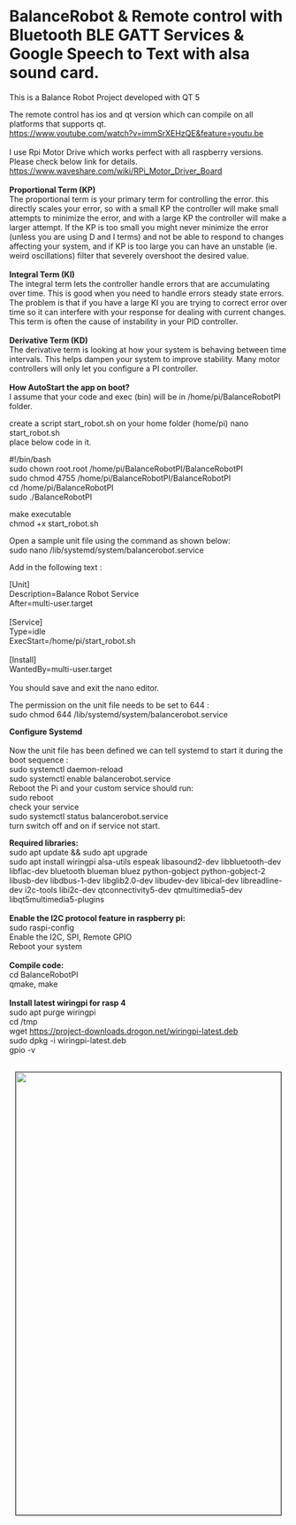 # BalanceRobot & Remote control with Bluetooth BLE GATT Services & Google Speech to Text with alsa sound card.
This is a Balance Robot Project developed with QT 5</br>

The remote control has ios and qt version which can compile on all platforms that supports qt.</br>
https://www.youtube.com/watch?v=immSrXEHzQE&feature=youtu.be</br>
</br>
I use Rpi Motor Drive which works perfect with all raspberry versions.</br>
Please check below link for details.</br>
https://www.waveshare.com/wiki/RPi_Motor_Driver_Board</br>
</br>
<b>Proportional Term (KP)</b></br>
The proportional term is your primary term for controlling the error. this directly scales your error, so with a small KP the controller will make small attempts to minimize the error, and with a large KP the controller will make a larger attempt. If the KP is too small you might never minimize the error (unless you are using D and I terms) and not be able to respond to changes affecting your system, and if KP is too large you can have an unstable (ie. weird oscillations) filter that severely overshoot the desired value.
</br></br>
<b>Integral Term (KI)</b></br>
The integral term lets the controller handle errors that are accumulating over time. This is good when you need to handle errors steady state errors. The problem is that if you have a large KI you are trying to correct error over time so it can interfere with your response for dealing with current changes. This term is often the cause of instability in your PID controller.
</br></br>
<b>Derivative Term (KD)</b></br>
The derivative term is looking at how your system is behaving between time intervals. This helps dampen your system to improve stability. Many motor controllers will only let you configure a PI controller.
</br></br>
<b>How AutoStart the app on boot?</b></br>
I assume that your code and exec (bin) will be in /home/pi/BalanceRobotPI folder.

create a script start_robot.sh on your home folder (home/pi)
nano start_robot.sh<br>
place below code in it.

#!/bin/bash</br>
sudo chown root.root /home/pi/BalanceRobotPI/BalanceRobotPI</br>
sudo chmod 4755 /home/pi/BalanceRobotPI/BalanceRobotPI</br>
cd /home/pi/BalanceRobotPI</br>
sudo ./BalanceRobotPI</br>

make executable</br>
chmod +x start_robot.sh

Open a sample unit file using the command as shown below:</br>
sudo nano /lib/systemd/system/balancerobot.service</br>

Add in the following text :</br>

[Unit]</br>
Description=Balance Robot Service</br>
After=multi-user.target</br>
</br>
[Service]</br>
Type=idle</br>
ExecStart=/home/pi/start_robot.sh</br>
</br>
[Install]</br>
WantedBy=multi-user.target</br>
</br>
You should save and exit the nano editor.</br>

The permission on the unit file needs to be set to 644 :</br>
sudo chmod 644 /lib/systemd/system/balancerobot.service</br>

<b>Configure Systemd</b></br>
</br>
Now the unit file has been defined we can tell systemd to start it during the boot sequence :</br>
sudo systemctl daemon-reload</br>
sudo systemctl enable balancerobot.service</br>
Reboot the Pi and your custom service should run:</br>
sudo reboot</br>
check your service</br>
sudo systemctl status balancerobot.service</br>
turn switch off and on if service not start.</br>

<b>Required libraries: </b></br>
sudo apt update && sudo apt upgrade </br>
sudo apt install wiringpi alsa-utils espeak libasound2-dev libbluetooth-dev libflac-dev bluetooth blueman bluez python-gobject python-gobject-2 libusb-dev libdbus-1-dev libglib2.0-dev libudev-dev libical-dev libreadline-dev i2c-tools libi2c-dev qtconnectivity5-dev qtmultimedia5-dev libqt5multimedia5-plugins</br>
</br>
<b>Enable the I2C protocol feature in raspberry pi:</b></br>
sudo raspi-config</br>
Enable the I2C, SPI, Remote GPIO</br>
Reboot your system</br>
</br>
<b>Compile code: </b></br>
cd BalanceRobotPI </br>
qmake, make </br>
</br>
<b>Install latest wiringpi for rasp 4</b></br>
sudo apt purge wiringpi</br>
cd /tmp</br>
wget https://project-downloads.drogon.net/wiringpi-latest.deb</br>
sudo dpkg -i wiringpi-latest.deb</br>
gpio -v</br>
</br>
<p align="center"><a href="https://github.com/takyonxxx/BalanceRobotQT-Raspberry/blob/master/remote_ios.jpg">
		<img src="https://github.com/takyonxxx/BalanceRobotQT-Raspberry/blob/master/remote_ios.jpg" 
		name="remote" width="480" height="800" align="bottom" border="1"></a></p>
		
